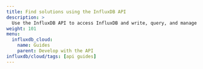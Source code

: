 ```yaml
---
title: Find solutions using the InfluxDB API 
description: >
  Use the InfluxDB API to access InfluxDB and write, query, and manage data from your project.
weight: 101
menu:
  influxdb_cloud:
    name: Guides 
    parent: Develop with the API
influxdb/cloud/tags: [api guides]
---
```

